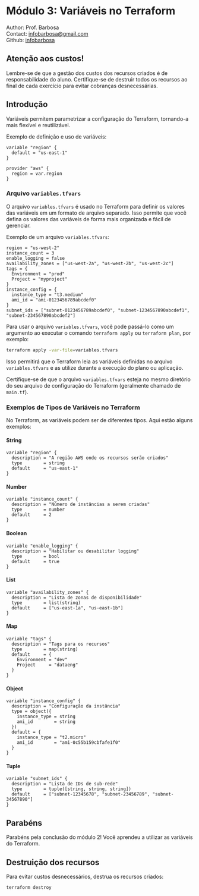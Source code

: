 # Módulo 3: Variáveis no Terraform
Author: Prof. Barbosa<br>
Contact: infobarbosa@gmail.com<br>
Github: [infobarbosa](https://github.com/infobarbosa)

## Atenção aos custos!
Lembre-se de que a gestão dos custos dos recursos criados é de responsabilidade do aluno. Certifique-se de destruir todos os recursos ao final de cada exercício para evitar cobranças desnecessárias.

## Introdução
Variáveis permitem parametrizar a configuração do Terraform, tornando-a mais flexível e reutilizável.

Exemplo de definição e uso de variáveis:
```hcl
variable "region" {
  default = "us-east-1"
}

provider "aws" {
  region = var.region
}
```

### Arquivo `variables.tfvars`

O arquivo `variables.tfvars` é usado no Terraform para definir os valores das variáveis em um formato de arquivo separado. Isso permite que você defina os valores das variáveis de forma mais organizada e fácil de gerenciar.

Exemplo de um arquivo `variables.tfvars`:

```hcl
region = "us-west-2"
instance_count = 3
enable_logging = false
availability_zones = ["us-west-2a", "us-west-2b", "us-west-2c"]
tags = {
  Environment = "prod"
  Project = "myproject"
}
instance_config = {
  instance_type = "t3.medium"
  ami_id = "ami-0123456789abcdef0"
}
subnet_ids = ["subnet-0123456789abcdef0", "subnet-1234567890abcdef1", "subnet-234567890abcdef2"]
```

Para usar o arquivo `variables.tfvars`, você pode passá-lo como um argumento ao executar o comando `terraform apply` ou `terraform plan`, por exemplo:

```sh
terraform apply -var-file=variables.tfvars
```

Isso permitirá que o Terraform leia as variáveis definidas no arquivo `variables.tfvars` e as utilize durante a execução do plano ou aplicação.

Certifique-se de que o arquivo `variables.tfvars` esteja no mesmo diretório do seu arquivo de configuração do Terraform (geralmente chamado de `main.tf`).


### Exemplos de Tipos de Variáveis no Terraform

No Terraform, as variáveis podem ser de diferentes tipos. Aqui estão alguns exemplos:

#### String
```hcl
variable "region" {
  description = "A região AWS onde os recursos serão criados"
  type        = string
  default     = "us-east-1"
}
```

#### Number
```hcl
variable "instance_count" {
  description = "Número de instâncias a serem criadas"
  type        = number
  default     = 2
}
```

#### Boolean
```hcl
variable "enable_logging" {
  description = "Habilitar ou desabilitar logging"
  type        = bool
  default     = true
}
```

#### List
```hcl
variable "availability_zones" {
  description = "Lista de zonas de disponibilidade"
  type        = list(string)
  default     = ["us-east-1a", "us-east-1b"]
}
```

#### Map
```hcl
variable "tags" {
  description = "Tags para os recursos"
  type        = map(string)
  default     = {
    Environment = "dev"
    Project     = "dataeng"
  }
}
```

#### Object
```hcl
variable "instance_config" {
  description = "Configuração da instância"
  type = object({
    instance_type = string
    ami_id        = string
  })
  default = {
    instance_type = "t2.micro"
    ami_id        = "ami-0c55b159cbfafe1f0"
  }
}
```

#### Tuple
```hcl
variable "subnet_ids" {
  description = "Lista de IDs de sub-rede"
  type        = tuple([string, string, string])
  default     = ["subnet-12345678", "subnet-23456789", "subnet-34567890"]
}
```

## Parabéns
Parabéns pela conclusão do módulo 2! Você aprendeu a utilizar as variáveis do Terraform.

## Destruição dos recursos
Para evitar custos desnecessários, destrua os recursos criados: <br>

```sh
terraform destroy
```

